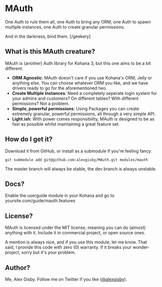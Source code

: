 # MAuth

One Auth to rule them all, one Auth to bring any ORM, one Auth to spawn multiple instances, one Auth to create granular permissions.

And in the darkness, bind them. [/geekery]

## What is this MAuth creature?

MAuth is (another) Auth library for Kohana 3, but this one aims to be a bit different.

- **ORM Agnostic**: MAuth doesn't care if you use Kohana's ORM, Jelly or anything else. You can choose whatever ORM you like, and we have drivers ready to go for the aforementioned two.
- **Create Multiple Instances**: Need a completely seperate login system for your admins and customers? On different tables? With different permissions? Not a problem.
- **Simple, powerful permissions**: Using Packages you can create extremely granular, powerful permissions, all through a very simple API.
- **Light.ish**: With power comes responsibility, MAuth is designed to be as fast as possible whilst maintaining a great feature set.

## How do I get it?

Download it from GitHub, or install as a submodule if you're feeling fancy.
	
	git submodule add git@github.com:alexgisby/MAuth.git modules/mauth
	
The master branch will always be stable, the dev branch is always unstable.

## Docs?

Enable the userguide module in your Kohana and go to yoursite.com/guide/mauth.features

## License?

MAuth is licensed under the MIT license, meaning you can do (almost) anything with it. Include it in commercial project, or open source ones.

A mention is always nice, and if you use this module, let me know. That said, I provide this code with zero (0) warranty. If it breaks your wonder-project, sorry but it's your problem.

## Author?

Me, Alex Gisby. Follow me on Twitter if you like ([@alexgisby](http://twitter.com/alexgisby)).